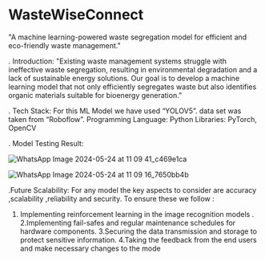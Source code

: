 # WasteWiseConnect
"A machine learning-powered waste segregation model for efficient and eco-friendly waste management."

. Introduction:
    "Existing waste management systems struggle with ineffective waste segregation, resulting in environmental degradation and a lack of sustainable energy solutions. Our        goal is to develop a machine learning model that not only efficiently segregates waste but also identifies organic materials suitable for bioenergy generation.”

. Tech Stack:
    For this ML Model we have used “YOLOV5”.
    data set was taken from “Roboflow”.
    Programming Language: Python
    Libraries: PyTorch, OpenCV
    
. Model Testing Result:

![WhatsApp Image 2024-05-24 at 11 09 41_c469e1ca](https://github.com/user-attachments/assets/1b119246-d6a7-4272-a8b1-c18a8cf9d0c5)

 ![WhatsApp Image 2024-05-24 at 11 09 16_7650bb4b](https://github.com/user-attachments/assets/b9478396-07de-44ce-9e39-e8466514de56)

.Future Scalability:
  For any model the key aspects to consider are accuracy ,scalability ,reliability and security. To ensure these we follow :
  1. Implementing reinforcement learning in the image recognition models .
  2.Implementing fail-safes and regular maintenance schedules for hardware
    components.
  3.Securing the data transmission and storage to protect sensitive information.
  4.Taking the feedback from the end users and make necessary changes to the
    mode

  
